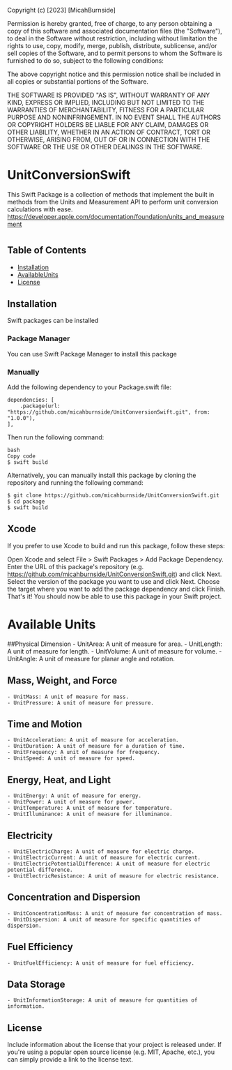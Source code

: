  Copyright (c) [2023] [MicahBurnside]

 Permission is hereby granted, free of charge, to any person obtaining a copy
 of this software and associated documentation files (the "Software"), to deal
 in the Software without restriction, including without limitation the rights
 to use, copy, modify, merge, publish, distribute, sublicense, and/or sell
 copies of the Software, and to permit persons to whom the Software is
 furnished to do so, subject to the following conditions:

 The above copyright notice and this permission notice shall be included in all
 copies or substantial portions of the Software.

 THE SOFTWARE IS PROVIDED "AS IS", WITHOUT WARRANTY OF ANY KIND, EXPRESS OR
 IMPLIED, INCLUDING BUT NOT LIMITED TO THE WARRANTIES OF MERCHANTABILITY,
 FITNESS FOR A PARTICULAR PURPOSE AND NONINFRINGEMENT. IN NO EVENT SHALL THE
 AUTHORS OR COPYRIGHT HOLDERS BE LIABLE FOR ANY CLAIM, DAMAGES OR OTHER
 LIABILITY, WHETHER IN AN ACTION OF CONTRACT, TORT OR OTHERWISE, ARISING FROM,
 OUT OF OR IN CONNECTION WITH THE SOFTWARE OR THE USE OR OTHER DEALINGS IN THE
 SOFTWARE.
 

# UnitConversionSwift
This Swift Package is a collection of methods that implement the built in methods from the Units and Measurement API to perform unit conversion calculations with ease. 
https://developer.apple.com/documentation/foundation/units_and_measurement
#
## Table of Contents

- [Installation](#installation)
- [AvailableUnits](#availableunits)
- [License](#license)

## Installation

Swift packages can be installed 

### Package Manager

You can use Swift Package Manager to install this package

### Manually
Add the following dependency to your Package.swift file:

```
dependencies: [
    .package(url: "https://github.com/micahburnside/UnitConversionSwift.git", from: "1.0.0"),
],
```
Then run the following command:

```
bash
Copy code
$ swift build
```

Alternatively, you can manually install this package by cloning the repository and running the following command:

```
$ git clone https://github.com/micahburnside/UnitConversionSwift.git
$ cd package
$ swift build
```

## Xcode
If you prefer to use Xcode to build and run this package, follow these steps:

Open Xcode and select File > Swift Packages > Add Package Dependency.
Enter the URL of this package's repository (e.g. https://github.com/micahburnside/UnitConversionSwift.git) and click Next.
Select the version of the package you want to use and click Next.
Choose the target where you want to add the package dependency and click Finish.
That's it! You should now be able to use this package in your Swift project.


# Available Units

##Physical Dimension
    - UnitArea: A unit of measure for area.
    - UnitLength: A unit of measure for length.
    - UnitVolume: A unit of measure for volume.
    - UnitAngle: A unit of measure for planar angle and rotation.

## Mass, Weight, and Force
    - UnitMass: A unit of measure for mass.
    - UnitPressure: A unit of measure for pressure.

## Time and Motion
    - UnitAcceleration: A unit of measure for acceleration.
    - UnitDuration: A unit of measure for a duration of time.
    - UnitFrequency: A unit of measure for frequency.
    - UnitSpeed: A unit of measure for speed.

## Energy, Heat, and Light
    - UnitEnergy: A unit of measure for energy.
    - UnitPower: A unit of measure for power.
    - UnitTemperature: A unit of measure for temperature.
    - UnitIlluminance: A unit of measure for illuminance.

## Electricity
    - UnitElectricCharge: A unit of measure for electric charge.
    - UnitElectricCurrent: A unit of measure for electric current.
    - UnitElectricPotentialDifference: A unit of measure for electric potential difference.
    - UnitElectricResistance: A unit of measure for electric resistance.

## Concentration and Dispersion
    - UnitConcentrationMass: A unit of measure for concentration of mass.
    - UnitDispersion: A unit of measure for specific quantities of dispersion.

## Fuel Efficiency
    - UnitFuelEfficiency: A unit of measure for fuel efficiency.

## Data Storage
    - UnitInformationStorage: A unit of measure for quantities of information.

## License

Include information about the license that your project is released under. If you're using a popular open source license (e.g. MIT, Apache, etc.), you can simply provide a link to the license text.

